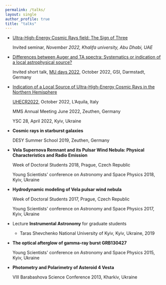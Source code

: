 ```yaml
---
permalink: /talks/
layout: single
author_profile: true
title: "talks"
---
```


- [Ultra-High-Energy Cosmic Rays field: The Sign of Three](https://docs.google.com/presentation/d/1GCY2OXhVO_KwB-3uBKk3J_A0IE_DKM1h/edit?usp=sharing&ouid=105641816822597315411&rtpof=true&sd=true)
  
  Invited seminar, *November 2022, Khalifa university, Abu Dhabi, UAE*

- [Differences between Auger and TA spectra: Systematics or indication of a local astrophysical source?](https://drive.google.com/file/d/1nOWaZYGj7NTJsznzYWh1M2beINRSOmng/view?usp=sharing)
    
    Invited short talk, [MU days 2022](https://indico.gsi.de/event/15071/), October 2022, GSI, Darmstadt, Germany
- [Indication of a Local Source of Ultra-High-Energy Cosmic Rays in the Northern Hemisphere](https://docs.google.com/presentation/d/1tIVzrO0MIec1oDtKlQm2tjvG-QVS3XvW/edit?usp=sharing&ouid=105641816822597315411&rtpof=true&sd=true)
    
    [UHECR2022](https://indico.gssi.it/event/396/), October 2022, L’Aquila, Italy
    
    MMS Annual Meeting June 2022, Zeuthen, Germany
    
    YSC 28, April 2022, Kyiv, Ukraine

- **Cosmic rays in starburst galaxies**

    DESY Summer School 2019, Zeuthen, Germany

- **Vela Supernova Remnant and its Pulsar Wind Nebula: Physical Characteristics and Radio Emission**

    Week of Doctoral Students 2018, Prague, Czech Republic

    Young Scientists' conference on Astronomy and Space Physics 2018, Kyiv, Ukraine

- **Hydrodynamic modeling of Vela pulsar wind nebula**
    
    Week of Doctoral Students 2017, Prague, Czech Republic
    
    Young Scientists' conference on Astronomy and Space Physics 2017, Kyiv, Ukraine
- Lecture **Instrumental Astronomy** for graduate students
  - Taras Shevchenko National University of Kyiv, Kyiv, Ukraine, 2019

- **The optical afterglow of gamma-ray burst GRB130427**

    Young Scientists' conference on Astronomy and Space Physics 2015, Kyiv, Ukraine

- **Photometry and Polarimetry of Asteroid 4 Vesta**
    
    VIII Barabashova Science Conference 2013, Kharkiv, Ukraine
